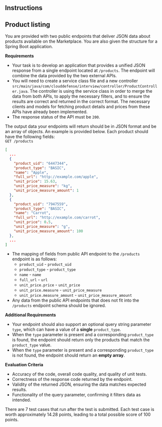 ## Instructions  

## Product listing  
You are provided with two public endpoints that deliver JSON data about products available on the Marketplace. You are also given the structure for a Spring Boot application. 
  
**Requirements**  
* Your task is to develop an application that provides a unified JSON response from a single endpoint located at `/products`. The endpoint will combine the data provided by the two external APIs.
* You will need to create a service class file and a new controller `src/main/java/com/clouddefense/interview/controller/ProductController.java`. The controller is using the service class in order to merge the data from both APIs, to apply the necessary filters, and to ensure the results are correct and returned in the correct format. The necessary clients and models for fetching product details and prices from these APIs have already been implemented.
* The response status of the API must be `200`.   
  

The output data your endpoints will return should be in JSON format and be an array of objects. An example is provided below. Each product should have the following fields:  
```GET /products```
```json
[
  ...
  {
    "product_uid": "6447344",
    "product_type": "BASIC",
    "name": "Apple",
    "full_url": "http://example.com/apple",
    "unit_price": 15.63,
    "unit_price_measure": "kg",
    "unit_price_measure_amount": 1
  },
  {
    "product_uid": "7947559",
    "product_type": "BASIC",
    "name": "Carrot",
    "full_url": "http://example.com/carrot",
    "unit_price": 0.5,
    "unit_price_measure": "g",
    "unit_price_measure_amount": 100
  },
  ...
]
```
* The mapping of fields from public API endpoint to the `/products` endpoint is as follows:
  * `product_uid` - `product_uid`
  * `product_type` - `product_type`
  * `name` - `name`
  * `full_url` - `url`
  * `unit_price.price` - `unit_price`
  * `unit_price.measure` - `unit_price_measure`
  * `unit_price.measure_amount` - `unit_price_measure_amount`
* Any data from the public API endpoints that does not fit into the `/products` endpoint schema should be ignored.
  
**Additional Requirements**  
* Your endpoint should also support an optional query string parameter `type`, which can have a value of a **single** `product_type`.
* When the `type` parameter is present and a corresponding `product_type` is found, the endpoint should return only the products that match the `product_type` value.
* When the `type` parameter is present and a corresponding `product_type` is not found, the endpoint should return an **empty array**.

**Evaluation Criteria**  
* Accuracy of the code, overall code quality, and quality of unit tests.
* Correctness of the response code returned by the endpoint.
* Validity of the returned JSON, ensuring the data matches expected results.
* Functionality of the query parameter, confirming it filters data as intended.
   
There are 7 test cases that run after the test is submitted. Each test case is worth approximately 14.28 points, leading to a total possible score of 100 points.  
